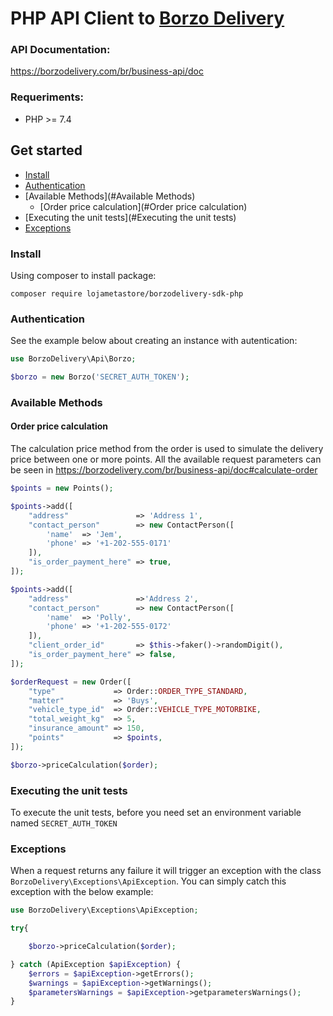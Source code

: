 # PHP API Client to [Borzo Delivery](https://borzodelivery.com)

### API Documentation:

https://borzodelivery.com/br/business-api/doc


### Requeriments:

* PHP >= 7.4


## Get started

- [Install](#Install)
- [Authentication](#Authentication)
- [Available Methods](#Available Methods)
    - [Order price calculation](#Order price calculation)
- [Executing the unit tests](#Executing the unit tests)
- [Exceptions](#Exceptions)


### Install

Using composer to install package:

`composer require lojametastore/borzodelivery-sdk-php`

### Authentication

See the example below about creating an instance with autentication:

```php
use BorzoDelivery\Api\Borzo;

$borzo = new Borzo('SECRET_AUTH_TOKEN');
```


### Available Methods

#### Order price calculation

The calculation price method from the order is used to simulate the delivery price between one or more points.
All the available request parameters can be seen in https://borzodelivery.com/br/business-api/doc#calculate-order

```php
$points = new Points();

$points->add([
    "address"               => 'Address 1',
    "contact_person"        => new ContactPerson([
        'name'  => 'Jem',
        'phone' => '+1-202-555-0171'
    ]),
    "is_order_payment_here" => true,
]);

$points->add([
    "address"               =>'Address 2',
    "contact_person"        => new ContactPerson([
        'name'  => 'Polly',
        'phone' => '+1-202-555-0172'
    ]),
    "client_order_id"       => $this->faker()->randomDigit(),
    "is_order_payment_here" => false,
]);

$orderRequest = new Order([
    "type"             => Order::ORDER_TYPE_STANDARD,
    "matter"           => 'Buys',
    "vehicle_type_id"  => Order::VEHICLE_TYPE_MOTORBIKE,
    "total_weight_kg"  => 5,
    "insurance_amount" => 150,
    "points"           => $points,
]);

$borzo->priceCalculation($order);
```

### Executing the unit tests

To execute the unit tests, before you need set an environment variable named `SECRET_AUTH_TOKEN`


### Exceptions

When a request returns any failure it will trigger an exception with the class `BorzoDelivery\Exceptions\ApiException`.
You can simply catch this exception with the below example:

```php
use BorzoDelivery\Exceptions\ApiException;

try{

    $borzo->priceCalculation($order);

} catch (ApiException $apiException) {
    $errors = $apiException->getErrors();
    $warnings = $apiException->getWarnings();
    $parametersWarnings = $apiException->getparametersWarnings();
}
```